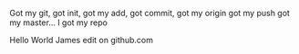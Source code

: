 
Got my git, got init, got my add, got commit, got my origin got my push got my master... I got my repo

Hello World
James edit on github.com

